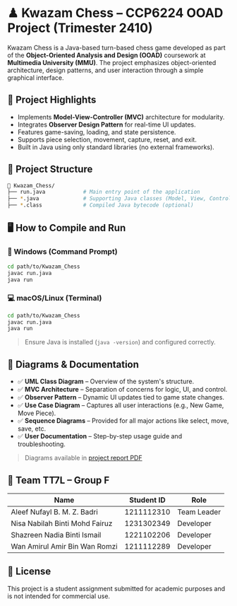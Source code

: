 # ♟ Kwazam Chess – CCP6224 OOAD Project (Trimester 2410)

Kwazam Chess is a Java-based turn-based chess game developed as part of the **Object-Oriented Analysis and Design (OOAD)** coursework at **Multimedia University (MMU)**. The project emphasizes object-oriented architecture, design patterns, and user interaction through a simple graphical interface.

## 🧩 Project Highlights

- Implements **Model-View-Controller (MVC)** architecture for modularity.
- Integrates **Observer Design Pattern** for real-time UI updates.
- Features game-saving, loading, and state persistence.
- Supports piece selection, movement, capture, reset, and exit.
- Built in Java using only standard libraries (no external frameworks).

## 📁 Project Structure

```bash
📁 Kwazam_Chess/
├── run.java            # Main entry point of the application
├── *.java              # Supporting Java classes (Model, View, Controller, etc.)
├── *.class             # Compiled Java bytecode (optional)
```

## 🖥️ How to Compile and Run

### 🔧 Windows (Command Prompt)

```bash
cd path/to/Kwazam_Chess
javac run.java
java run
```

### 💻 macOS/Linux (Terminal)

```bash
cd path/to/Kwazam_Chess
javac run.java
java run
```

> Ensure Java is installed (`java -version`) and configured correctly.

## 📐 Diagrams & Documentation

- ✅ **UML Class Diagram** – Overview of the system's structure.
- ✅ **MVC Architecture** – Separation of concerns for logic, UI, and control.
- ✅ **Observer Pattern** – Dynamic UI updates tied to game state changes.
- ✅ **Use Case Diagram** – Captures all user interactions (e.g., New Game, Move Piece).
- ✅ **Sequence Diagrams** – Provided for all major actions like select, move, save, etc.
- ✅ **User Documentation** – Step-by-step usage guide and troubleshooting.

> Diagrams available in [project report PDF](./CCP6224_PROJECT_2410_TT7L_F.pdf)

## 👥 Team TT7L – Group F

| Name                             | Student ID     | Role |
|----------------------------------|----------------|------|
| Aleef Nufayl B. M. Z. Badri      | 1211112310     | Team Leader |
| Nisa Nabilah Binti Mohd Fairuz   | 1231302349     | Developer |
| Shazreen Nadia Binti Ismail      | 1221102206     | Developer |
| Wan Amirul Amir Bin Wan Romzi    | 1211112289     | Developer |

## 📜 License

This project is a student assignment submitted for academic purposes and is not intended for commercial use.
